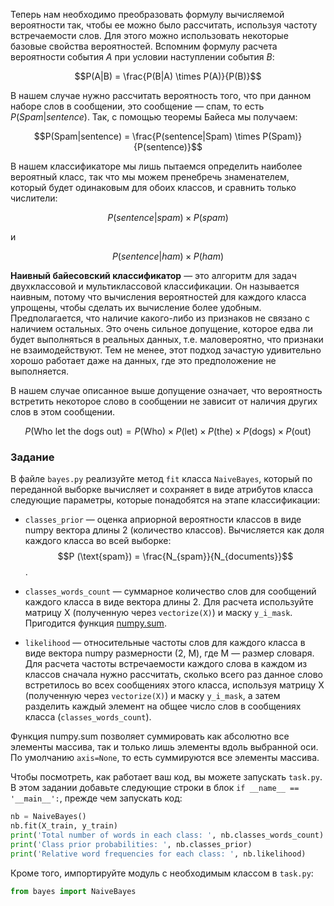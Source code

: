 Теперь нам необходимо преобразовать формулу вычисляемой вероятности так, чтобы ее можно 
было рассчитать, используя частоту встречаемости слов. Для этого можно использовать 
некоторые базовые свойства вероятностей. Вспомним формулу расчета вероятности события 
$A$ при условии наступлении события $B$:

$$P(A|B) = \frac{P(B|A) \times P(A)}{P(B)}$$

В нашем случае нужно рассчитать вероятность того, что при данном наборе слов в сообщении, 
это сообщение&nbsp;— спам, то есть $P(Spam|sentence)$. Так, с помощью теоремы Байеса мы получаем:

$$P(Spam|sentence) = \frac{P(sentence|Spam) \times P(Spam)}{P(sentence)}$$

В нашем классификаторе мы лишь пытаемся определить наиболее вероятный класс, так что мы 
можем пренебречь знаменателем, который будет одинаковым для обоих классов, и сравнить 
только числители:

$$P(sentence|spam) \times P(spam)$$

и

$$P(sentence|ham) \times P(ham)$$

**Наивный байесовский классификатор**&nbsp;— это алгоритм для задач двухклассовой и мультиклассовой
классификации. Он называется наивным, потому что вычисления вероятностей для каждого класса 
упрощены, чтобы сделать их вычисление более удобным. Предполагается, что наличие какого-либо 
из признаков не связано с наличием остальных. Это очень сильное допущение, которое едва ли 
будет выполняться в реальных данных, т.е. маловероятно, что признаки не взаимодействуют. Тем не 
менее, этот подход зачастую удивительно хорошо работает даже на данных, где это предположение не 
выполняется.

В нашем случае описанное выше допущение означает, что вероятность встретить некоторое слово 
в сообщении не зависит от наличия других слов в этом сообщении.

$$P(\text{Who let the dogs out}) = P(\text{Who}) \times P(\text{let}) \times P(\text{the}) \times P(\text{dogs}) \times P(\text{out})$$


### Задание

В файле `bayes.py` pеализуйте метод `fit` класса `NaiveBayes`, который по переданной выборке 
вычисляет и сохраняет в виде атрибутов класса следующие параметры, которые понадобятся на этапе 
классификации:
- `classes_prior`&nbsp;— оценка априорной вероятности классов в виде numpy вектора длины 2 
(количество классов). Вычисляется как доля каждого класса во всей выборке:
  $$P (\text{spam}) = \frac{N_{spam}}{N_{documents}}$$.

- `classes_words_count`&nbsp;— суммарное количество слов для сообщений каждого класса в 
  виде вектора длины 2. Для расчета используйте матрицу X (полученную через `vectorize(X)`) 
  и маску `y_i_mask`. Пригодится функция [numpy.sum](https://numpy.org/doc/stable/reference/generated/numpy.sum.html).
- `likelihood`&nbsp;— относительные частоты слов для каждого класса в виде вектора numpy 
  размерности (2, M), где M&nbsp;— размер словаря. Для расчета частоты встречаемости каждого 
  слова в каждом из классов сначала нужно рассчитать, сколько всего раз данное слово встретилось 
  во всех сообщениях этого класса, используя матрицу X (полученную через `vectorize(X)`) и 
  маску `y_i_mask`, а затем разделить каждый элемент на общее число слов в сообщениях класса 
  (`classes_words_count`).
  
<div class="hint">
Функция numpy.sum позволяет суммировать как абсолютно все элементы массива, так и только 
лишь элементы вдоль выбранной оси. По умолчанию <code>axis=None</code>, то есть суммируются все элементы массива.</div>

Чтобы посмотреть, как работает ваш код, вы можете запускать `task.py`.
В этом задании добавьте следующие строки в блок `if __name__ == '__main__':`, прежде чем
запускать код:
```python
nb = NaiveBayes()
nb.fit(X_train, y_train)
print('Total number of words in each class: ', nb.classes_words_count)
print('Class prior probabilities: ', nb.classes_prior)
print('Relative word frequencies for each class: ', nb.likelihood)
```
Кроме того, импортируйте модуль с необходимым классом в `task.py`:
```python
from bayes import NaiveBayes
```
